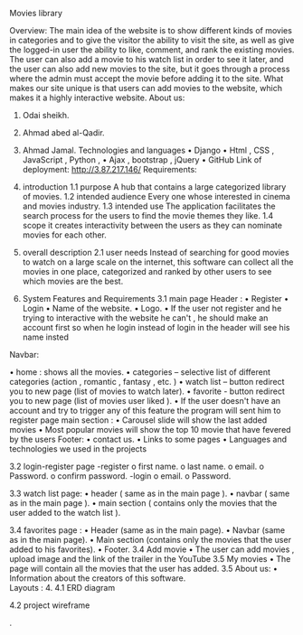 Movies library
 

Overview:
The main idea of the website is to show different kinds of movies in categories and to give the visitor the ability to visit the site, as well as give the logged-in user the ability to like, comment, and rank the existing movies. The user can also add a movie to his watch list in order to see it later, and the user can also add new movies to the site, but it goes through a process where the admin must accept the movie before adding it to the site. What makes our site unique is that users can add movies to the website, which makes it a highly interactive website.
About us:
1.	Odai sheikh.
2.	Ahmad abed al-Qadir.
3.	Ahmad Jamal.
Technologies and languages
•	 Django 
•	Html , CSS , JavaScript , Python , 
•	Ajax , bootstrap , jQuery
•	 GitHub
Link of deployment:  http://3.87.217.146/
Requirements: 
1. introduction 
1.1 purpose 
         A hub that contains a large categorized library of movies.
1.2 intended audience
	          Every one whose interested in cinema and movies industry.
1.3 intended use 
           The application facilitates the search process for the users to find the movie themes they like.
1.4 scope 
     it creates interactivity between the users as they can nominate movies for each other.
2. overall description 
2.1 user needs
 Instead of searching for good movies to watch on a large scale on the internet, this software can collect all the  movies in one place, categorized and ranked by other users to see which movies are the best.


3. System Features and Requirements
3.1 main page
 Header :
•	Register 
•	Login 
•	Name of the website.
•	Logo.
•	If the user not register and he trying to interactive with the website he can't , he should make an account first so when he login instead of login in the header will see his name insted



Navbar:

•	home : shows all the movies. 
•	categories – selective list of different  categories (action , romantic , fantasy , etc. )
•	watch list – button redirect you to new page (list of movies to watch later).
•	favorite - button redirect you to new page (list of movies user liked ).
•	If the user doesn't have an account and try to trigger any of this feature the program will sent him to register page
main section : 
•	Carousel slide will show the last added movies 
•	Most popular movies will show the top 10 movie that have fevered by the users 
Footer:
•	contact us.
•	Links to some pages 
•	Languages and technologies we used in the projects

3.2 login-register page 
-register
o	first name.
o	last name.
o	email.
o	Password. 
o	confirm password.
-login
o	email.
o	Password.

3.3 watch list page:
•	header ( same as in the main page ).
•	navbar ( same as in the main page ).
•	main section ( contains only the movies that the user added to the watch list ).


3.4 favorites page :
•	Header (same as in the main page).
•	Navbar (same as in the main page).
•	Main section (contains only the movies that the user added to his favorites).
•	Footer.
3.4 Add movie
•	The user can add movies , upload image and the link of the trailer in the YouTube
3.5 My movies
•	The page will contain all the movies that the user has added.
3.5 About us:
•	Information about the creators of this software.  
Layouts :  4. 
4.1 ERD diagram
 




4.2 project wireframe

 

.
 






 

 
 

